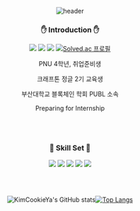 
<div align="center">
  
  ![header](https://capsule-render.vercel.app/api?type=waving&color=48cbd9&height=250&section=header&text=Welcome!&fontSize=90&fontColor=FFFFFF)

  <!--
  **Kim-Cookie/Kim-Cookie** is a ✨ _special_ ✨ repository because its `README.md` (this file) appears on your GitHub profile.
  -->
  
  ### ✋ Introduction ✋
  
  <a href="https://velog.io/@min49590" target="_blank"><img src="https://img.shields.io/badge/Velog-20C997?style=flat-square&logo=velog&logoColor=FFFFFF"/></a>
  <a href="https://insengnewbie.tistory.com" target="_blank"><img src="https://img.shields.io/badge/Tistory-000000?style=flat-square&logo=tistory&logoColor=FFFFFF"/></a>
  <a href="https://instagram.com/99_k_alstjr" target="_blank"><img src="https://img.shields.io/badge/99_k_alstjr-E4405F?style=flat-square&logo=instagram&logoColor=FFFFFF"/></a>
  [![Solved.ac 프로필](http://mazassumnida.wtf/api/mini/generate_badge?boj=min49590)](https://solved.ac/min49590)
  
  PNU 4학년, 취업준비생   
  
  크래프톤 정글 2기 교육생
  
  부산대학교 블록체인 학회 PUBL 소속
  
  Preparing for Internship   
  
  <br/><br/>
  
  ### 💪 Skill Set 💪
  <a target="_blank"><img src="https://img.shields.io/badge/CPP-F7DF1E?style=flat-square&logo=cpp&logoColor=00599C"/></a>
  <a target="_blank"><img src="https://img.shields.io/badge/JS-F7DF1E?style=flat-square&logo=javascript&logoColor=FFFFFF"/></a>
  <a target="_blank"><img src="https://img.shields.io/badge/Python-3776AB?style=flat-square&logo=python&logoColor=FFFFFF"/></a>
  <a target="_blank"><img src="https://img.shields.io/badge/Solidity-363636?style=flat-square&logo=solidity&logoColor=FFFFFF"/></a>
  <a target="_blank"><img src="https://img.shields.io/badge/Ethereum-716B94?style=flat-square&logo=ethereum&logoColor=3C3C3D"/></a>
  
  <br/><br/>
  
  ![KimCookieYa's GitHub stats](https://github-readme-stats.vercel.app/api?username=KimCookieYa&show_icons=true&theme=default)[![Top Langs](https://github-readme-stats.vercel.app/api/top-langs/?username=KimCookieYa&hide_border=true&layout=compact)](https://github.com/anuraghazra/github-readme-stats)
  
</div>

